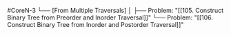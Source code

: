 #CoreN-3
└── [From Multiple Traversals]
    │
    ├── Problem: "[[105. Construct Binary Tree from Preorder and Inorder Traversal]]"
    └── Problem: "[[106. Construct Binary Tree from Inorder and Postorder Traversal]]"